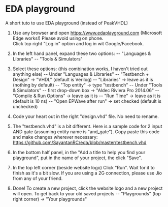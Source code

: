 # EDA playground

A short tuto to use EDA playground (instead of PeakVHDL)

1. Use any browser and open https://www.edaplayground.com (Microsoft Edge works!)
Please avoid using on phone.  
Click top right "Log in" option and log in wit Google/Facebook.  

2. In the left hand panel, expand these two options:
-- "Languages & Libraries"
-- "Tools & Simulators"

3. Select these options: (this combination works, I haven't tried out anything else)
-- Under "Languages & Libraries"
  -- "Testbench + Design" -> "VHDL" (default is Verilog)
  -- "Libraries" -> leave as it is (nothing by default)
  -- "Top entity" -> type "testbench"
-- Under "Tools & Simulators"
  -- first drop-down box -> "Aldec Riviera Pro 2014.06"
  -- "Compile & Run Options" -> leave as it is
  -- "Run Time" -> leave as it is (default is 10 ns)
  -- "Open EPWave after run" -> set checked (default is unchecked)

4. Code your heart out in the right "design.vhd" file. No need to rename.

5. The "testbench.vhd" is a bit different. Here is a sample code for 2 input AND gate (assuming entity name is "and_gate"). Copy paste this code and make changes wherever necessary:
https://github.com/SayantanRC/eda/blob/master/testbench.vhd

6. In the bottom half panel, in the "Add a title to help you find your playground", put in the name of your project, the click "Save".

7. In the top left corner (beside website logo) Click "Run". Wait for it to finish as it's a bit slow. If you are using a 2G connection, please use Jio from any of your friend.

8. Done! To create a new project, click the website logo and a new project will open. To get back to your old saved projects
-- "Playgrounds" (top right corner) -> "Your playgrounds"
